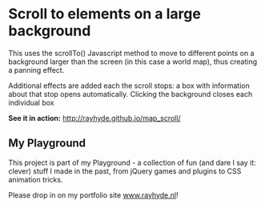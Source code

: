 <h1>Scroll to elements on a large background</h1>

<p>This uses the scrollTo() Javascript method to move to different points on a background larger than the screen (in this case a world map), thus creating a panning effect.</p>
<p>Additional effects are added each the scroll stops: a box with information about that stop opens automatically. Clicking the background closes each individual box</p>

<p><strong>See it in action:</strong> <a href="http://rayhyde.github.io/map_scroll/">http://rayhyde.github.io/map_scroll/</a></p>

<h2>My Playground</h2>

<p>This project is part of my Playground - a collection of fun (and dare I say it: clever) stuff I made in the past, from jQuery games and plugins to CSS animation tricks.</p>

<p>Please drop in on my portfolio site <a href="http://www.rayhyde.nl">www.rayhyde.nl</a>!</p>
